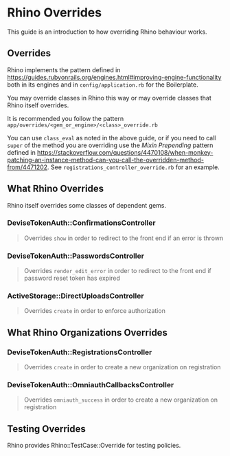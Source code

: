 # Rhino Overrides

This guide is an introduction to how overriding Rhino behaviour works.

## Overrides

Rhino implements the pattern defined in https://guides.rubyonrails.org/engines.html#improving-engine-functionality both in its engines and in `config/application.rb` for the Boilerplate.

You may override classes in Rhino this way or may override classes that Rhino itself overrides.

It is recommended you follow the pattern `app/overrides/<gem_or_engine>/<class>_override.rb`

You can use `class_eval` as noted in the above guide, or if you need to call `super` of the method you are overriding use the _Mixin Prepending_ pattern defined in https://stackoverflow.com/questions/4470108/when-monkey-patching-an-instance-method-can-you-call-the-overridden-method-from/4471202. See `registrations_controller_override.rb` for an example.

## What Rhino Overrides

Rhino itself overrides some classes of dependent gems.

### DeviseTokenAuth::ConfirmationsController

> Overrides `show` in order to redirect to the front end if an error is thrown

### DeviseTokenAuth::PasswordsController

> Overrides `render_edit_error` in order to redirect to the front end if password reset token has expired

### ActiveStorage::DirectUploadsController

> Overrides `create` in order to enforce authorization

## What Rhino Organizations Overrides

### DeviseTokenAuth::RegistrationsController

> Overrides `create` in order to create a new organization on registration

### DeviseTokenAuth::OmniauthCallbacksController

> Overrides `omniauth_success` in order to create a new organization on registration

## Testing Overrides

Rhino provides Rhino::TestCase::Override for testing policies.
